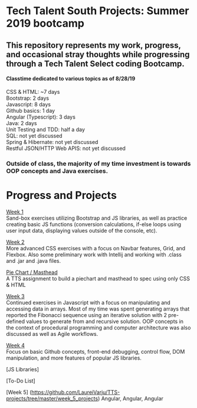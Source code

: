 # Tech Talent South Projects: Summer 2019 bootcamp

## This repository represents my work, progress, and occasional stray thoughts while progressing through a Tech Talent Select coding Bootcamp.

#### Classtime dedicated to various topics as of 8/28/19

CSS & HTML: ~7 days  
Bootstrap:  2 days  
Javascript:  8 days  
Github basics: 1 day  
Angular (Typescript): 3 days  
Java: 2 days  
Unit Testing and TDD: half a day  
SQL: not yet discussed  
Spring & Hibernate: not yet discussed  
Restful JSON/HTTP Web APIS: not yet discussed  

### Outside of class, the majority of my time investment is towards OOP concepts and Java exercises.

# Progress and Projects
[Week 1](https://github.com/LaureiVarju/TTS-projects/tree/master/week_1_projects)  
Sand-box exercises utilizing Bootstrap and JS libraries, as well as practice creating basic JS functions (conversion calculations, if-else loops using user input data, displaying values outside of the console, etc).   

[Week 2](https://github.com/LaureiVarju/TTS-projects/tree/master/week_2_projects)  
More advanced CSS exercises with a focus on Navbar features, Grid, and Flexbox. Also some preliminary work with Intellij and working with .class and .jar and .java files.   
 
[Pie Chart / Masthead](https://github.com/LaureiVarju/TTS-projects/tree/master/HOMEWORK_Michelle_Dilzell/CSS_Piechar_Navbar)      
A TTS assignment to build a piechart and masthead to spec using only CSS & HTML   

[Week 3](https://github.com/LaureiVarju/TTS-projects/tree/master/week_3_projects)   
Continued exercises in Javascript with a focus on manipulating and accessing data in arrays. Most of my time was spent generating arrays that reported the Fibonacci sequence using an iterative solution with 2 pre-defined values to generate from and recursive solution. OOP concepts in the context of procedural programming and computer architecture was also discussed as well as Agile workflows.   

[Week 4](https://github.com/LaureiVarju/TTS-projects/tree/master/week_4_projects)   
Focus on basic Github concepts, front-end debugging, control flow, DOM manipulation, and more features of popular JS libraries.

[JS Libraries]

[To-Do List]
 
[Week 5]
(https://github.com/LaureiVarju/TTS-projects/tree/master/week_5_projects)
Angular, Angular, Angular  